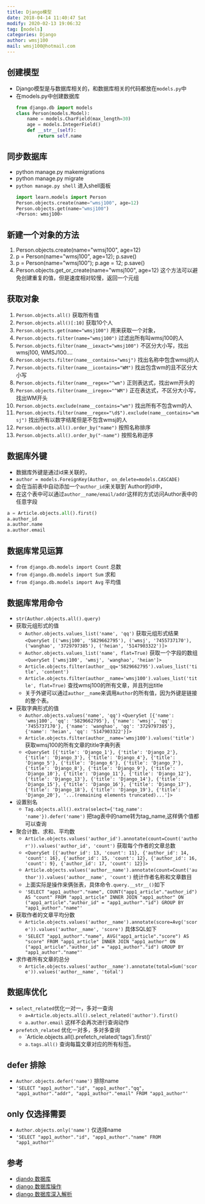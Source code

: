 ```yaml
---
title: Django模型
date: 2018-04-14 11:40:47 Sat
modify: 2020-02-13 19:06:32 
tag: [models]
categories: Django
author: wmsj100
mail: wmsj100@hotmail.com
---
```


## 创建模型

- Django模型是与数据库相关的，和数据库相关的代码都放在`models.py`中
- 在models.py中创建数据库
  ```python
  from django.db import models
  class Person(models.Model):
      name = models.CharField(max_length=30)
      age = models.IntegerField()
      def __str__(self):
          return self.name
  ```

## 同步数据库

- python manage.py makemigrations
- python manage.py migrate
- `python manage.py shell` 进入shell面板
  ```python
  import learn.models import Person
  Person.objects.create(name="wmsj100", age=12)
  Person.objects.get(name="wmsj100")
  <Person: wmsj100>
  ```

## 新建一个对象的方法

1. Person.objects.create(name="wmsj100", age=12)
2. p = Person(name="wmsj100", age=12); p.save()
3. p = Person(name="wmsj100"); p.age = 12; p.save()
4. Person.objects.get_or_create(name="wmsj100", age=12) 这个方法可以避免创建重复的值，但是速度相对较慢，返回一个元组

## 获取对象

1. `Person.objects.all()` 获取所有值
2. `Person.objects.all()[:10]` 获取10个人
3. `Person.objects.get(name="wmsj100")` 用来获取一个对象，
4. `Person.objects.filter(name="wmsj100")`  过滤出所有叫wmsj100的人
5. `Person.objects.filter(name__iexact="wmsj100")` 不区分大小写，找出wmsj100, WMSJ100....
6. `Person.objects.filter(name__contains="wmsj")` 找出名称中包含wmsj的人
7. `Person.objects.filter(name__icontains="WM")` 找出包含wm的且不区分大小写
8. `Person.objects.filter(name__regex="^wm")` 正则表达式，找出wm开头的
9. `Person.objects.filter(name__iregex="^WM")` 正在表达式，不区分大小写，找出WM开头
10. `Person.objects.exclude(name__contains="wm")` 找出所有不包含wm的人
11. `Person.objects.filter(name__regex="\d$").exclude(name__contains="wmsj")` 找出所有以数字结尾但是不包含wmsj的人
12. `Person.objects.all().order_by("name")` 按照名称排序
13. `Person.objects.all().order_by("-name")` 按照名称逆序

## 数据库外键

- 数据库外键是通过id来关联的，
- `author = models.ForeignKey(Author, on_delete=models.CASCADE)`
- 会在当前表中自动添加一个`author_id`来关联到`Author的id中，
- 在这个表中可以通过`author__name/email/addr`这样的方式访问Author表中的任意字段
```python
a = Article.objects.all().first()
a.author_id
a.author.name
a.author.email
```

## 数据库常见运算

- `from django.db.models import Count`  总数
- `from django.db.models import Sum` 求和
- `from django.db.models import Avg` 平均值
## 数据库常用命令

- `str(Author.objects.all().query)` 
- 获取元组形式的值
	- `Author.objects.values_list('name', 'qq')` 获取元组形式结果 `<QuerySet [('wmsj100', '5829662795'), ('wmsj', '7455737170'), ('wanghao', '3729797385'), ('heian', '5147903322')]>`
	- `Author.objects.values_list('name', flat=True)` 获取一个字段的数组 `<QuerySet ['wmsj100', 'wmsj', 'wanghao', 'heian']>`
	- `Article.objects.filter(author__qq='5829662795').values_list('title', 'content')`
	- `Article.objects.filter(author__name='wmsj100').values_list('title', flat=True)` 查找wmsj100的所有文章，并且列出title
	- 关于外键可以通过`author__name`来调用`Author`的所有值，因为外键是链接的整个表。
- 获取字典形式的值
	- `Author.objects.values('name', 'qq')` `<QuerySet [{'name': 'wmsj100', 'qq': '5829662795'}, {'name': 'wmsj', 'qq': '7455737170'}, {'name': 'wanghao', 'qq': '3729797385'}, {'name': 'heian', 'qq': '5147903322'}]>`
	- `Article.objects.filter(author__name='wmsj100').values('title')` 获取wmsj100的所有文章的title字典列表 
	- `<QuerySet [{'title': 'Django_1'}, {'title': 'Django_2'}, {'title': 'Django_3'}, {'title': 'Django_4'}, {'title': 'Django_5'}, {'title': 'Django_6'}, {'title': 'Django_7'}, {'title': 'Django_8'}, {'title': 'Django_9'}, {'title': 'Django_10'}, {'title': 'Django_11'}, {'title': 'Django_12'}, {'title': 'Django_13'}, {'title': 'Django_14'}, {'title': 'Django_15'}, {'title': 'Django_16'}, {'title': 'Django_17'}, {'title': 'Django_18'}, {'title': 'Django_19'}, {'title': 'Django_20'}, '...(remaining elements truncated)...']>`
- 设置别名
	- `Tag.objects.all().extra(select={'tag_name': 'name'}).defer('name')` 把tag表中的name转为tag_name,这样俩个值都可以查询
- 聚合计数、求和、平均数
	- `Article.objects.values('author_id').annotate(count=Count('author')).values('author_id', 'count')` 获取每个作者的文章总数 
	- `<QuerySet [{'author_id': 13, 'count': 11}, {'author_id': 14, 'count': 16}, {'author_id': 15, 'count': 12}, {'author_id': 16, 'count': 9}, {'author_id': 17, 'count': 12}]>`
	- `Article.objects.values('author__name').annotate(count=Count('author')).values('author__name', 'count')` 统计作者名称和文章数目
	- 上面实际是操作来俩张表，具体命令`.query.__str__()`如下
	- `'SELECT "app1_author"."name", COUNT("app1_article"."author_id") AS "count" FROM "app1_article" INNER JOIN "app1_author" ON ("app1_article"."author_id" = "app1_author"."id") GROUP BY "app1_author"."name"'` 
- 获取作者的文章平均分数
	- `Article.objects.values('author__name').annotate(score=Avg('score')).values('author__name', 'score')` 具体SQL如下
	- `'SELECT "app1_author"."name", AVG("app1_article"."score") AS "score" FROM "app1_article" INNER JOIN "app1_author" ON ("app1_article"."author_id" = "app1_author"."id") GROUP BY "app1_author"."name"'`
- 求作者所有文章的总分
	- `Article.objects.values('author__name').annotate(total=Sum('score')).values('author__name', 'total')`

## 数据库优化

- `select_related`优化一对一，多对一查询
	- `a=Article.objects.all().select_related('author').first()` 
	- `a.author.email` 这样不会再次进行查询动作
- `prefetch_related` 优化一对多，多对多查询
	- `Article.objects.all().prefetch_related('tags').first()'
	- `a.tags.all()` 查询每篇文章对应的所有标签。

## defer 排除

- `Author.objects.defer('name')` 排除name
- `'SELECT "app1_author"."id", "app1_author"."qq", "app1_author"."addr", "app1_author"."email" FROM "app1_author"'`

## only 仅选择需要

- `Author.objects.only('name')` 仅选择name
- `'SELECT "app1_author"."id", "app1_author"."name" FROM "app1_author"'`

## 参考

- [djando 数据库](https://code.ziqiangxuetang.com/django/django-models.html)
- [django 数据库操作](https://code.ziqiangxuetang.com/django/django-queryset-api.html)
- [django 数据库深入解析](https://code.ziqiangxuetang.com/django/django-queryset-advance.html)
